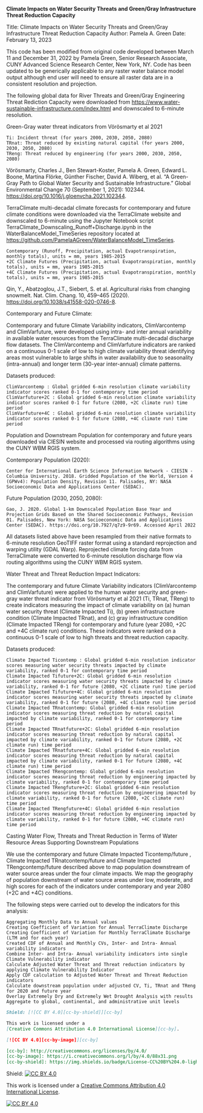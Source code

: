 
<b>Climate Impacts on Water Security Threats and Green/Gray Infrastructure Threat Reduction Capacity</b>

Title: Climate Impacts on Water Security Threats and Green/Gray Infrastructure Threat Reduction Capacity Author: Pamela A. Green
Date: February 13, 2023

This code has been modified from original code developed between March 11 and December 31, 2022 by Pamela Green, Senior Research Associate, CUNY Advanced Science Research Center, New York, NY. Code has been updated to be generically applicable to any raster water balance model output although end user will need to ensure all raster data are in a consistent resolution and projection.

The following global data for River Threats and Green/Gray Engineering Threat Rediction Capacity were downloaded from https://www.water-sustainable-infrastructure.com/index.html and downscaled to 6-minute resolution.

Green-Gray water threat indicators from Vörösmarty et al 2021

    Ti: Incident threat (for years 2000, 2030, 2050, 2080)
    TRnat: Threat reduced by existing natural capital (for years 2000, 2030, 2050, 2080)
    TReng: Threat reduced by engineering (for years 2000, 2030, 2050, 2080)

Vörösmarty, Charles J., Ben Stewart-Koster, Pamela A. Green, Edward L. Boone, Martina Flörke, Günther Fischer, David A. Wiberg, et al. “A Green-Gray Path to Global Water Security and Sustainable Infrastructure.” Global Environmental Change 70 (September 1, 2021): 102344. https://doi.org/10.1016/j.gloenvcha.2021.102344.

TerraClimate multi-decadal climate forecasts for contemporary and future climate conditions were downloaded via the TerraClimate website and downscaled to 6-minute using the Jupyter Notebook script TerraClimate_Downscaling_Runoff+Discharge.ipynb in the WaterBalanceModel_TimeSeries repository located at https://github.com/PamelaAGreen/WaterBalanceModel_TimeSeries.

    Contemporary (Runoff, Precipitation, actual Evapotranspiration, monthly totals), units = mm, years 1985-2015
    +2C Climate Futures (Precipitation, actual Evapotranspiration, monthly totals), units = mm, years 1985-2015
    +4C Climate Futures (Precipitation, actual Evapotranspiration, monthly totals), units = mm, years 1985-2015

Qin, Y., Abatzoglou, J.T., Siebert, S. et al. Agricultural risks from changing snowmelt. Nat. Clim. Chang. 10, 459–465 (2020). https://doi.org/10.1038/s41558-020-0746-8.

Contemporary and Future Climate:

Contemporary and future Climate Variability indicators, ClimVarcontemp and ClimVarfuture, were developed using intra- and inter annual variability in available water resources from the TerraClimate multi-decadal discharge flow datasets. The ClimVarcontemp and ClimVarfuture indicators are ranked on a continuous 0-1 scale of low to high climate variability threat identifying areas most vulnerable to large shifts in water availability due to seasonality (intra-annual) and longer term (30-year inter-annual) climate patterns.

Datasets produced:

    ClimVarcontemp : Global gridded 6-min resolution climate variability indicator scores ranked 0-1 for contemporary time period
    ClimVarfuture+2C : Global gridded 6-min resolution climate variability indicator scores ranked 0-1 for future (2080, +2C climate run) time period
    ClimVarfuture+4C : Global gridded 6-min resolution climate variability indicator scores ranked 0-1 for future (2080, +4C climate run) time period

Population and Downstream Population for contemporary and future years downloaded via CIESIN website and processed via routing algorithms using the CUNY WBM RGIS system.

Contemporary Population (2020):

    Center for International Earth Science Information Network - CIESIN - Columbia University. 2018. Gridded Population of the World, Version 4 (GPWv4): Population Density, Revision 11. Palisades, NY: NASA Socioeconomic Data and Applications Center (SEDAC).

Future Population (2030, 2050, 2080):

    Gao, J. 2020. Global 1-km Downscaled Population Base Year and Projection Grids Based on the Shared Socioeconomic Pathways, Revision 01. Palisades, New York: NASA Socioeconomic Data and Applications Center (SEDAC). https://doi.org/10.7927/q7z9-9r69. Accessed April 2022

All datasets listed above have been resampled from their native formats to 6-minute resolution GeoTIFF raster format using a standard reprojection and warping utility (GDAL Warp). Reprojected climate forcing data from TerraClimate were converted to 6-minute resolution discharge flow via routing algorithms using the CUNY WBM RGIS system.

Water Threat and Threat Reduction Impact Indicators:

The contemporary and future Climate Variability indicators (ClimVarcontemp and ClimVarfuture) were applied to the human water security and green-gray water threat indicator from Vörösmarty et al 2021 (Ti, TRnat, TReng) to create indicators measuring the impact of climate variability on (a) human water security threat (Climate Impacted Ti), (b) green infrastructure condition (Climate Impacted TRnat), and (c) gray infrastructure condition (Climate Impacted TReng) for contemporary and future (year 2080, +2C and +4C climate run) conditions. These indicators were ranked on a continuous 0-1 scale of low to high threats and threat reduction capacity.

Datasets produced:

    Climate Impacted Ticontemp : Global gridded 6-min resolution indicator scores measuring water security threats impacted by climate variability, ranked 0-1 for contemporary time period
    Climate Impacted Tifuture+2C: Global gridded 6-min resolution indicator scores measuring water security threats impacted by climate variability, ranked 0-1 for future (2080, +2C climate run) time period
    Climate Impacted Tifuture+4C: Global gridded 6-min resolution indicator scores measuring water security threats impacted by climate variability, ranked 0-1 for future (2080, +4C climate run) time period
    Climate Impacted TRnatcontemp: Global gridded 6-min resolution indicator scores measuring threat reduction by natural capital impacted by climate variability, ranked 0-1 for contemporary time period
    Climate Impacted TRnatfuture+2C: Global gridded 6-min resolution indicator scores measuring threat reduction by natural capital impacted by climate variability, ranked 0-1 for future (2080, +2C climate run) time period
    Climate Impacted TRnatfuture+4C: Global gridded 6-min resolution indicator scores measuring threat reduction by natural capital impacted by climate variability, ranked 0-1 for future (2080, +4C climate run) time period
    Climate Impacted TRengcontemp: Global gridded 6-min resolution indicator scores measuring threat reduction by engineering impacted by climate variability, ranked 0-1 for contemporary time period
    Climate Impacted TRengfuture+2C: Global gridded 6-min resolution indicator scores measuring threat reduction by engineering impacted by climate variability, ranked 0-1 for future (2080, +2C climate run) time period
    Climate Impacted TRengfuture+4C: Global gridded 6-min resolution indicator scores measuring threat reduction by engineering impacted by climate variability, ranked 0-1 for future (2080, +4C climate run) time period

Casting Water Flow, Threats and Threat Reduction in Terms of Water Resource Areas Supporting Downstream Populations

We use the contemporary and future Climate Impacted Ticontemp/future , Climate Impacted TRnatcontemp/future and Climate Impacted TRengcontemp/future described above to map population downstream of water source areas under the four climate impacts. We map the geography of population downstream of water source areas under low, moderate, and high scores for each of the indicators under contemporary and year 2080 (+2C and +4C) conditions.

The following steps were carried out to develop the indicators for this analysis:

    Aggregating Monthly Data to Annual values
    Creating Coefficient of Variation for Annual TerraClimate Discharge
    Creating Coefficient of Variation for Monthly TerraClimate Discharge (LTM and for each year)
    Created CDF of Annual and Monthly CVs, Inter- and Intra- Annual variability indicators
    Combine Inter- and Intra- Annual variability indicators into single Climate Vulnerability indicator
    Calculate Adjusted Water Threat and Threat reduction indicators by applying Climate Vulnerability Indicator
    Apply CDF calculation to Adjusted Water Threat and Threat Reduction indicators
    Calculate downstream population under adjusted CV, Ti, TRnat and TReng for 2020 and future year
    Overlay Extremely Dry and Extremely Wet Drought Analysis with results
    Aggregate to global, continental, and administrative unit levels

```markdown
Shield: [![CC BY 4.0][cc-by-shield]][cc-by]

This work is licensed under a
[Creative Commons Attribution 4.0 International License][cc-by].

[![CC BY 4.0][cc-by-image]][cc-by]

[cc-by]: http://creativecommons.org/licenses/by/4.0/
[cc-by-image]: https://i.creativecommons.org/l/by/4.0/88x31.png
[cc-by-shield]: https://img.shields.io/badge/License-CC%20BY%204.0-lightgrey.svg
```

Shield: [![CC BY 4.0][cc-by-shield]][cc-by]

This work is licensed under a
[Creative Commons Attribution 4.0 International License][cc-by].

[![CC BY 4.0][cc-by-image]][cc-by]

[cc-by]: http://creativecommons.org/licenses/by/4.0/
[cc-by-image]: https://i.creativecommons.org/l/by/4.0/88x31.png
[cc-by-shield]: https://img.shields.io/badge/License-CC%20BY%204.0-lightgrey.svg
